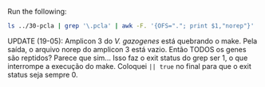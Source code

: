 Run the following:
```bash
ls ../30-pcla | grep '\.pcla' | awk -F. '{OFS="."; print $1,"norep"}' | xargs make
```

UPDATE (19-05):
Amplicon 3 do *V. gazogenes* está quebrando o make.
Pela saída, o arquivo norep do amplicon 3 está vazio.
Então TODOS os genes são reptidos? 
Parece que sim...
Isso faz o exit status do grep ser 1, o que interrompe a execução do make.
Coloquei `|| true` no final para que o exit status seja sempre 0.

